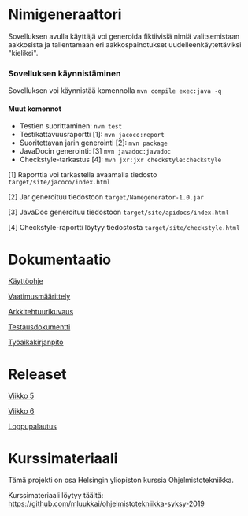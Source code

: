 # Nimigeneraattori
Sovelluksen avulla käyttäjä voi generoida fiktiivisiä nimiä valitsemistaan aakkosista ja tallentamaan eri aakkospainotukset uudelleenkäytettäviksi "kieliksi".

### Sovelluksen käynnistäminen
Sovelluksen voi käynnistää komennolla `mvn compile exec:java -q`

#### Muut komennot
* Testien suorittaminen: `nvm test`
* Testikattavuusraportti [1]: `mvn jacoco:report`
* Suoritettavan jarin generointi [2]: `mvn package`
* JavaDocin generointi: [3] `mvn javadoc:javadoc`
* Checkstyle-tarkastus [4]: `mvn jxr:jxr checkstyle:checkstyle`

[1] Raporttia voi tarkastella avaamalla tiedosto `target/site/jacoco/index.html`

[2] Jar generoituu tiedostoon `target/Namegenerator-1.0.jar`

[3] JavaDoc generoituu tiedostoon `target/site/apidocs/index.html`

[4] Checkstyle-raportti löytyy tiedostosta `target/site/checkstyle.html`

# Dokumentaatio
[Käyttöohje](Nimigeneraattori/dokumentaatio/kayttoohje.md)

[Vaatimusmäärittely](Nimigeneraattori/dokumentaatio/vaatimusmaarittely.md)

[Arkkitehtuurikuvaus](Nimigeneraattori/dokumentaatio/arkkitehtuuri.md)

[Testausdokumentti](Nimigeneraattori/dokumentaatio/testaus.md)

[Työaikakirjanpito](Nimigeneraattori/dokumentaatio/tuntikirjanpito.md)

# Releaset
[Viikko 5](https://github.com/Siipis/ot-harjoitustyo/releases/tag/viikko5)

[Viikko 6](https://github.com/Siipis/ot-harjoitustyo/releases/tag/viikko6)

[Loppupalautus](https://github.com/Siipis/ot-harjoitustyo/releases/tag/viikko7)

# Kurssimateriaali
Tämä projekti on osa Helsingin yliopiston kurssia Ohjelmistotekniikka.

Kurssimateriaali löytyy täältä: https://github.com/mluukkai/ohjelmistotekniikka-syksy-2019

